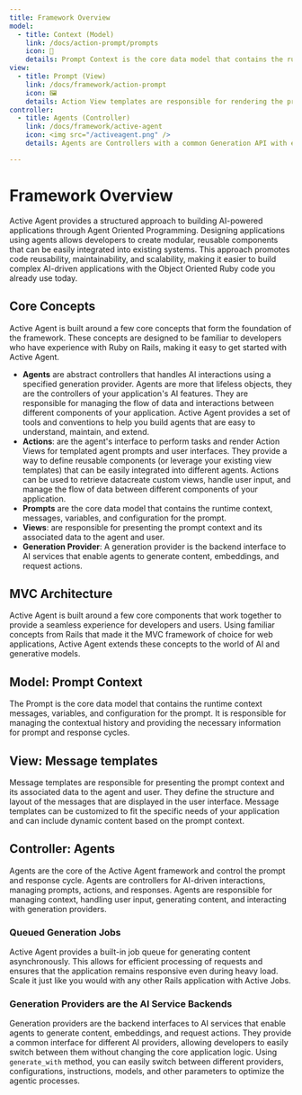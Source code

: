 ```yaml
---
title: Framework Overview
model:
  - title: Context (Model)
    link: /docs/action-prompt/prompts
    icon: 📝
    details: Prompt Context is the core data model that contains the runtime context, messages, variables, and configuration for the prompt.
view:
  - title: Prompt (View)
    link: /docs/framework/action-prompt
    icon: 🖼️
    details: Action View templates are responsible for rendering the prompts to agents and UI to users.
controller:
  - title: Agents (Controller)
    link: /docs/framework/active-agent
    icon: <img src="/activeagent.png" />
    details: Agents are Controllers with a common Generation API with enhanced memory and tooling.

---
```

# Framework Overview

Active Agent provides a structured approach to building AI-powered applications through Agent Oriented Programming. Designing applications using agents allows developers to create modular, reusable components that can be easily integrated into existing systems. This approach promotes code reusability, maintainability, and scalability, making it easier to build complex AI-driven applications with the Object Oriented Ruby code you already use today.

## Core Concepts
Active Agent is built around a few core concepts that form the foundation of the framework. These concepts are designed to be familiar to developers who have experience with Ruby on Rails, making it easy to get started with Active Agent. 

- **Agents** are abstract controllers that handles AI interactions using a specified generation provider. Agents are more that lifeless objects, they are the controllers of your application's AI features. They are responsible for managing the flow of data and interactions between different components of your application. Active Agent provides a set of tools and conventions to help you build agents that are easy to understand, maintain, and extend.
- **Actions**: are the agent's interface to perform tasks and render Action Views for templated agent prompts and user interfaces. They provide a way to define reusable components (or leverage your existing view templates) that can be easily integrated into different agents. Actions can be used to retrieve datacreate custom views, handle user input, and manage the flow of data between different components of your application.
- **Prompts** are the core data model that contains the runtime context, messages, variables, and configuration for the prompt.
- **Views**: are responsible for presenting the prompt context and its associated data to the agent and user.
- **Generation Provider**: A generation provider is the backend interface to AI services that enable agents to generate content, embeddings, and request actions.

## MVC Architecture
Active Agent is built around a few core components that work together to provide a seamless experience for developers and users. Using familiar concepts from Rails that made it the MVC framework of choice for web applications, Active Agent extends these concepts to the world of AI and generative models.

## Model: Prompt Context
The Prompt is the core data model that contains the runtime context messages, variables, and configuration for the prompt. It is responsible for managing the contextual history and providing the necessary information for prompt and response cycles.

<FeatureCards :cards="$frontmatter.model" />

## View: Message templates
Message templates are responsible for presenting the prompt context and its associated data to the agent and user. They define the structure and layout of the messages that are displayed in the user interface. Message templates can be customized to fit the specific needs of your application and can include dynamic content based on the prompt context.

<FeatureCards :cards="$frontmatter.view" />

## Controller: Agents
Agents are the core of the Active Agent framework and control the prompt and response cycle. Agents are controllers for AI-driven interactions, managing prompts, actions, and responses. Agents are responsible for managing context, handling user input, generating content, and interacting with generation providers.

<FeatureCards :cards="$frontmatter.controller" />


### Queued Generation Jobs
Active Agent provides a built-in job queue for generating content asynchronously. This allows for efficient processing of requests and ensures that the application remains responsive even during heavy load. Scale it just like you would with any other Rails application with Active Jobs.

### Generation Providers are the AI Service Backends
Generation providers are the backend interfaces to AI services that enable agents to generate content, embeddings, and request actions. They provide a common interface for different AI providers, allowing developers to easily switch between them without changing the core application logic. Using `generate_with` method, you can easily switch between different providers, configurations, instructions, models, and other parameters to optimize the agentic processes.

<!-- 
## Key Features
- **Unified Interface**: All generation providers implement a common interface, making it easy to switch between them.
- **Customizable**: You can create your own generation providers to suit your specific needs.
- **Built-in Providers**: Active Agent comes with built-in providers for popular AI services like OpenAI and Anthropic.
- **Easy Integration**: Integrate with your existing Rails application with minimal setup.
- **Asynchronous Support**: Generation Jobs use Active Job to handle long-running background task processing with ease.
- **Error Handling**: Built-in error handling and retry mechanisms for robust applications.
- **Logging and Monitoring**: Track the performance and usage of your generation providers.
- **Testing Support**: Mock and stub generation providers for unit testing. -->
